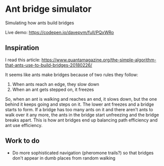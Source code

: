# Ant bridge simulator
Simulating how ants build bridges

Live demo: https://codepen.io/davepvm/full/PQxWRo

## Inspiration

I read this article: https://www.quantamagazine.org/the-simple-algorithm-that-ants-use-to-build-bridges-20180226/

It seems like ants make bridges because of two rules they follow:
1. When ants reach an edge, they slow down
2. When an ant gets stepped on, it freezes

So, when an ant is walking and reaches an end, it slows down, but the one behind it keeps going and steps on it. The lower ant freezes and a bridge starts to form. If a bridge has too many ants on it and there aren't ants to walk over it any more, the ants in the bridge start unfreezing and the bridge breaks apart. This is how ant bridges end up balancing path efficiency and ant use efficiency.

## Work to do
- Do more sophisticated navigation (pheromone trails?) so that bridges don't appear in dumb places from random walking
